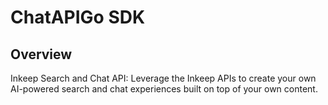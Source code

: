 # ChatAPIGo SDK

## Overview

Inkeep Search and Chat API: Leverage the Inkeep APIs to create your own AI-powered search and chat experiences built on top of your own content.